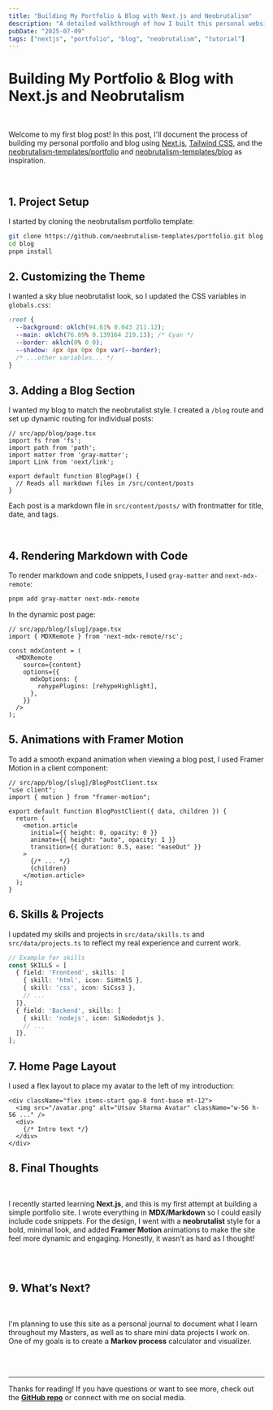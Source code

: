 ```yaml
---
title: "Building My Portfolio & Blog with Next.js and Neobrutalism"
description: "A detailed walkthrough of how I built this personal website using Next.js, Tailwind, and neobrutalist design."
pubDate: "2025-07-09"
tags: ["nextjs", "portfolio", "blog", "neobrutalism", "tutorial"]
---
```


# Building My Portfolio & Blog with Next.js and Neobrutalism


&nbsp;

Welcome to my first blog post! In this post, I'll document the process of building my personal portfolio and blog using [Next.js](https://nextjs.org/), [Tailwind CSS](https://tailwindcss.com/), and the [neobrutalism-templates/portfolio](https://github.com/neobrutalism-templates/portfolio) and [neobrutalism-templates/blog](https://github.com/neobrutalism-templates/blog) as inspiration.

&nbsp;

## 1. Project Setup

I started by cloning the neobrutalism portfolio template:

```bash
git clone https://github.com/neobrutalism-templates/portfolio.git blog
cd blog
pnpm install
```

## 2. Customizing the Theme

I wanted a sky blue neobrutalist look, so I updated the CSS variables in `globals.css`:

```css
:root {
  --background: oklch(94.61% 0.043 211.12);
  --main: oklch(76.89% 0.139164 219.13); /* Cyan */
  --border: oklch(0% 0 0);
  --shadow: 4px 4px 0px 0px var(--border);
  /* ...other variables... */
}
```

## 3. Adding a Blog Section

I wanted my blog to match the neobrutalist style. I created a `/blog` route and set up dynamic routing for individual posts:

```tsx
// src/app/blog/page.tsx
import fs from 'fs';
import path from 'path';
import matter from 'gray-matter';
import Link from 'next/link';

export default function BlogPage() {
  // Reads all markdown files in /src/content/posts
}
```

Each post is a markdown file in `src/content/posts/` with frontmatter for title, date, and tags.

&nbsp;

## 4. Rendering Markdown with Code

To render markdown and code snippets, I used `gray-matter` and `next-mdx-remote`:

```bash
pnpm add gray-matter next-mdx-remote
```

In the dynamic post page:

```tsx
// src/app/blog/[slug]/page.tsx
import { MDXRemote } from 'next-mdx-remote/rsc';

const mdxContent = (
  <MDXRemote
    source={content}
    options={{
      mdxOptions: {
        rehypePlugins: [rehypeHighlight],
      },
    }}
  />
);
```

## 5. Animations with Framer Motion

To add a smooth expand animation when viewing a blog post, I used Framer Motion in a client component:

```tsx
// src/app/blog/[slug]/BlogPostClient.tsx
"use client";
import { motion } from "framer-motion";

export default function BlogPostClient({ data, children }) {
  return (
    <motion.article
      initial={{ height: 0, opacity: 0 }}
      animate={{ height: "auto", opacity: 1 }}
      transition={{ duration: 0.5, ease: "easeOut" }}
    >
      {/* ... */}
      {children}
    </motion.article>
  );
}
```

## 6. Skills & Projects

I updated my skills and projects in `src/data/skills.ts` and `src/data/projects.ts` to reflect my real experience and current work.

```ts
// Example for skills
const SKILLS = [
  { field: 'Frontend', skills: [
    { skill: 'html', icon: SiHtml5 },
    { skill: 'css', icon: SiCss3 },
    // ...
  ]},
  { field: 'Backend', skills: [
    { skill: 'nodejs', icon: SiNodedotjs },
    // ...
  ]},
];
```

## 7. Home Page Layout

I used a flex layout to place my avatar to the left of my introduction:

```tsx
<div className="flex items-start gap-8 font-base mt-12">
  <img src="/avatar.png" alt="Utsav Sharma Avatar" className="w-56 h-56 ..." />
  <div>
    {/* Intro text */}
  </div>
</div>
```

## 8. Final Thoughts

<br />

I recently started learning **Next.js**, and this is my first attempt at building a simple portfolio site. I wrote everything in **MDX/Markdown** so I could easily include code snippets. For the design, I went with a **neobrutalist** style for a bold, minimal look, and added **Framer Motion** animations to make the site feel more dynamic and engaging. Honestly, it wasn’t as hard as I thought!

<br />

<br />

## 9. What’s Next?

<br />

I'm planning to use this site as a personal journal to document what I learn throughout my Masters, as well as to share mini data projects I work on. One of my goals is to create a **Markov process** calculator and visualizer.

<br />

<br />

---

Thanks for reading! If you have questions or want to see more, check out the **[GitHub repo](https://github.com/usharma123/website/tree/main)** or connect with me on social media.